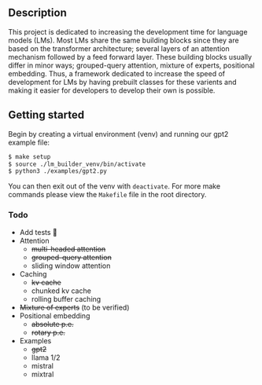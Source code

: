 ## Description
This project is dedicated to increasing the development time for language models (LMs). Most LMs share the same building blocks since they are based on the transformer architecture; several layers of an attention mechanism followed by a feed forward layer. These building blocks usually differ in minor ways; grouped-query attention, mixture of experts, positional embedding. Thus, a framework dedicated to increase the speed of development for LMs by having prebuilt classes for these varients and making it easier for developers to develop their own is possible.

## Getting started
Begin by creating a virtual environment (venv) and running our gpt2 example file:
```zsh
$ make setup
$ source ./lm_builder_venv/bin/activate
$ python3 ./examples/gpt2.py
```
You can then exit out of the venv with `deactivate`. For more make commands please view the `Makefile` file in the root directory.

### Todo
- Add tests 😬
- Attention
    - ~~multi-headed attention~~
    - ~~grouped-query attention~~
    - sliding window attention
- Caching
    - ~~kv cache~~
    - chunked kv cache
    - rolling buffer caching
- ~~Mixture of experts~~ (to be verified)
- Positional embedding
    - ~~absolute p.e.~~
    - ~~rotary p.e.~~
- Examples
    - ~~gpt2~~
    - llama 1/2
    - mistral
    - mixtral